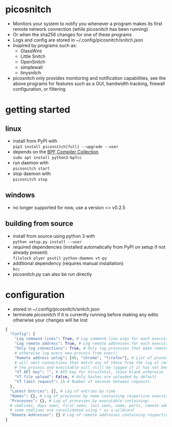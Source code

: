 
# picosnitch
- Monitors your system to notify you whenever a program makes its first remote network connection (while picosnitch has been running)
- Or when the sha256 changes for one of these programs
- Logs and config are stored in ~/.config/picosnitch/snitch.json
- Inspired by programs such as:
  - GlassWire
  - Little Snitch
  - OpenSnitch
  - simplewall
  - tinysnitch
- picosnitch only provides monitoring and notification capabilities, see the above programs for features such as a GUI, bandwidth tracking, firewall configuration, or filtering
# getting started
## linux
- install from PyPI with  
`pip3 install picosnitch[full] --upgrade --user`
- depends on the [BPF Compiler Collection](https://github.com/iovisor/bcc/blob/master/INSTALL.md)  
`sudo apt install python3-bpfcc`
- run daemon with  
`picosnitch start`
- stop daemon with  
`picosnitch stop`
## windows
- no longer supported for now, use a version <= v0.2.5
## building from source
- install from source using python 3 with  
`python setup.py install --user`
- required dependencies (installed automatically from PyPI on setup if not already present)  
`filelock plyer psutil python-daemon vt-py`
- additional dependency (requires manual installation)  
`bcc`
- picosnitch.py can also be run directly
# configuration
- stored in ~/.config/picosnitch/snitch.json
- terminate picosnitch if it is currently running before making any edits otherwise your changes will be lost
```python
{
  "Config": {
    "Log command lines": True, # Log command line args for each executable
    "Log remote address": True, # Log remote addresses for each executable
    "Only log connections": True, # Only log processes that make remote network connections
    # otherwise log every new process from exec()
    "Remote address unlog": [80, "chrome", "firefox"], # List of process names (str) or ports (int)
    # will omit connections that match any of these from the log of remote addresses to avoid clutter
    # the process and executable will still be logged if it has not been already
    "VT API key": "", # API key for VirusTotal, leave blank otherwise
    "VT file upload": False, # Only hashes are uploaded by default
    "VT limit request": 15 # Number of seconds between requests
  },
  "Latest Entries": [], # Log of entries by time
  "Names": {}, # Log of processes by name containing respective executable(s)
  "Processes": {}, # Log of processes by executable containing:
  # cmdlines, days seen, first seen, last seen, name, ports, remote addresses, results
  # some cmdlines are consolidated using * as a wildcard
  "Remote Addresses": {} # Log of remote addresses containing respective executable(s)
}
```
